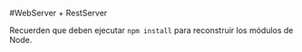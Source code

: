 #WebServer + RestServer

Recuerden que deben ejecutar  ```npm install``` para reconstruir los módulos de Node.